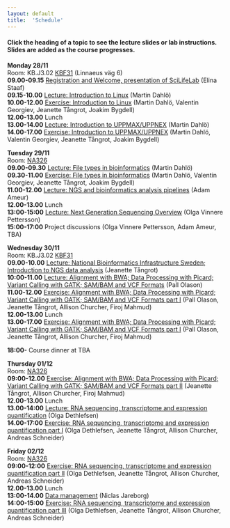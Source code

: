```yaml
---
layout: default
title:  'Schedule'
---
```


#### Click the heading of a topic to see the lecture slides or lab instructions. Slides are added as the course progresses.

**Monday 28/11**  
Room: KB.J3.02 [KBF31](http://www.umu.se/om-universitetet/kartor/campus-karta-stor/?id=95) (Linnaeus väg 6)  
**09.00-09.15** [Registration and Welcome, presentation of SciLifeLab](slides/Intro_NGS_data_Umea_161128_ES_161123_v2.pptx) (Elina Staaf)  
**09.15-10.00** [Lecture: Introduction to Linux](slides/dahlo-linux.pdf) (Martin Dahlö)  
**10.00-12.00** [Exercise: Introduction to Linux](labs/linux-intro) (Martin Dahlö, Valentin Georgiev, Jeanette Tångrot, Joakim Bygdell)  
**12.00-13.00** Lunch  
**13.00-14.00** [Lecture: Introduction to UPPMAX/UPPNEX](slides/dahlo-uppmax.pdf) (Martin Dahlö)  
**14.00-17.00** [Exercise: Introduction to UPPMAX/UPPNEX](labs/uppmax-intro) (Martin Dahlö, Valentin Georgiev, Jeanette Tångrot, Joakim Bygdell)  

**Tuesday 29/11**  
Room: [NA326](http://www.umu.se/om-universitetet/kartor/campus-karta-stor/?id=584)  
**09.00-09.30** [Lecture: File types in bioinformatics](slides/dahlo-filetypes.pdf) (Martin Dahlö)  
**09.30-11.00** [Exercise: File types in bioinformatics](labs/filetypes) (Martin Dahlö, Valentin Georgiev, Jeanette Tångrot, Joakim Bygdell)  
**11.00-12.00** [Lecture: NGS and bioinformatics analysis pipelines](slides/SciLife_Bioinfo_course_dec2016_Adam.pdf) (Adam Ameur)  
**12.00-13.00** Lunch  
**13:00-15:00** [Lecture: Next Generation Sequencing Overview](slides/Sequencing_OVP2016_b.pptx) (Olga Vinnere Pettersson)  
**15:00-17:00** Project discussions (Olga Vinnere Pettersson, Adam Ameur, TBA)  

**Wednesday 30/11**  
Room: KB.J3.02 [KBF31](http://www.umu.se/om-universitetet/kartor/campus-karta-stor/?id=95)   
**09.00-10.00** [Lecture: National Bioinformatics Infrastructure Sweden; Introduction to NGS data analysis](slides/NBIS_o_NGSdata_HT2016.pdf) (Jeanette Tångrot)  
**10:00-11.00** [Lecture: Alignment with BWA; Data Processing with Picard; Variant Calling with GATK; SAM/BAM and VCF Formats](../1601/slides/NGS_AJ_201511.pdf) (Pall Olason)   
**11.00-12.00** [Exercise: Alignment with BWA; Data Processing with Picard; Variant Calling with GATK; SAM/BAM and VCF Formats part I](labs/resequencing-analysis) (Pall Olason, Jeanette Tångrot, Allison Churcher, Firoj Mahmud)  
**12.00-13.00** Lunch  
**13.00-17.00** [Exercise: Alignment with BWA; Data Processing with Picard; Variant Calling with GATK; SAM/BAM and VCF Formats part I](labs/resequencing-analysis) (Pall Olason, Jeanette Tångrot, Allison Churcher, Firoj Mahmud)  

**18:00-** Course dinner at TBA  

**Thursday 01/12**  
Room: [NA326](http://www.umu.se/om-universitetet/kartor/campus-karta-stor/?id=584)  
**09:00-12.00** [Exercise: Alignment with BWA; Data Processing with Picard; Variant Calling with GATK; SAM/BAM and VCF Formats part II](labs/resequencing-analysis) (Jeanette Tångrot, Allison Churcher, Firoj Mahmud)  
**12.00-13.00** Lunch  
**13.00-14:00** [Lecture: RNA sequencing, transcriptome and expression quantification](slides/RNA-seq.pdf) (Olga Dethlefsen)  
**14.00-17:00** [Exercise: RNA sequencing, transcriptome and expression quantification part I](labs/rnaseq_161129) (Olga Dethlefsen, Jeanette Tångrot, Allison Churcher, Andreas Schneider)  

**Friday 02/12**  
Room: [NA326](http://www.umu.se/om-universitetet/kartor/campus-karta-stor/?id=584)  
**09:00-12:00** [Exercise: RNA sequencing, transcriptome and expression quantification part II](labs/rnaseq_161129) (Olga Dethlefsen, Jeanette Tångrot, Allison Churcher, Andreas Schneider)  
**12.00-13.00** Lunch   
**13:00-14.00** [Data management](slides/jareborg_161202.pdf) (Niclas Jareborg)     
**14:00-15:00** [Exercise: RNA sequencing, transcriptome and expression quantification part III](labs/rnaseq_161129) (Olga Dethlefsen, Jeanette Tångrot, Allison Churcher, Andreas Schneider)  
